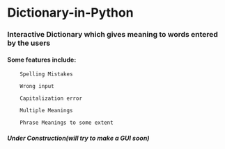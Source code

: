 # Dictionary-in-Python
### Interactive Dictionary which gives meaning to words entered by the users

####  Some features include:
        Spelling Mistakes
        
        Wrong input
        
        Capitalization error
        
        Multiple Meanings
        
        Phrase Meanings to some extent

##### ***Under Construction(will try to make a GUI soon)***

